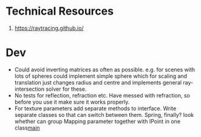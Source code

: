# Technical Resources
1. https://raytracing.github.io/

# Dev
- Could avoid inverting matrices as often as possible. e.g. for scenes with lots of spheres could implement
simple sphere which for scaling and translation just changes radius and centre and implements general
ray-intersection solver for these.
- No tests for reflection, refraction etc. Have messed with refraction, so before you use
it make sure it works properly.
- For texture parameters add separate methods to interface. Write separate classes so that can switch between them.
Spring, finally? look whether can group Mapping parameter together with IPoint in one class[main](src%2Fmain)